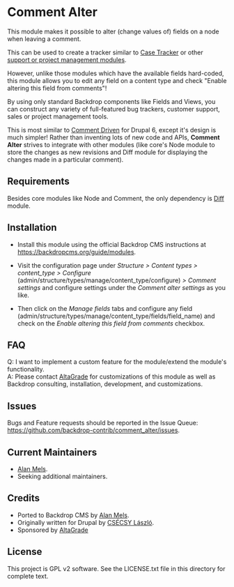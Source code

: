 # Comment Alter

This module makes it possible to alter (change values of) fields on a node when leaving a comment.

This can be used to create a tracker similar to [Case Tracker](http://drupal.org/project/casetracker) or other [support or project management modules](http://groups.drupal.org/node/17948).

However, unlike those modules which have the available fields hard-coded, this module allows you to edit any field on a content type and check "Enable altering this field from comments"!

By using only standard Backdrop components like Fields and Views, you can construct any variety of full-featured bug trackers, customer support, sales or project management tools.

This is most similar to [Comment Driven](http://drupal.org/project/comment_driven) for Drupal 6, except it's design is much simpler! Rather than inventing lots of new code and APIs, **Comment Alter** strives to integrate with other modules (like core's Node module to store the changes as new revisions and Diff module for displaying the changes made in a particular comment).


## Requirements

Besides core modules like Node and Comment, the only dependency is [Diff](https://github.com/backdrop-contrib/diff) module.

## Installation

- Install this module using the official Backdrop CMS instructions at
  https://backdropcms.org/guide/modules.

- Visit the configuration page under _Structure > Content types > content_type >
  Configure_ (admin/structure/types/manage/content_type/configure) _> Comment settings_ and configure settings under the _Comment alter settings_ as you like.

- Then click on the _Manage fields_ tabs and configure any field (admin/structure/types/manage/content_type/fields/field_name) and check on the _Enable altering this field from comments_ checkbox.


## FAQ

Q: I want to implement a custom feature for the module/extend the module's functionality.\
A: Please contact [AltaGrade](https://www.altagrade.com) for customizations of
this module as well as Backdrop consulting, installation, development, and customizations.


## Issues

Bugs and Feature requests should be reported in the Issue Queue:
https://github.com/backdrop-contrib/comment_alter/issues.

## Current Maintainers

- [Alan Mels](https://github.com/alanmels).
- Seeking additional maintainers.

## Credits

- Ported to Backdrop CMS by [Alan Mels](https://github.com/alanmels).
- Originally written for Drupal by [CSÉCSY László](https://github.com/boobaa).
- Sponsored by [AltaGrade](https://www.altagrade.com)

## License

This project is GPL v2 software.
See the LICENSE.txt file in this directory for complete text.

